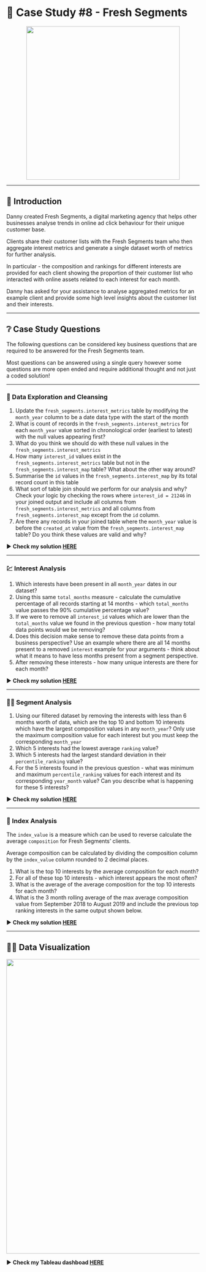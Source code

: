# 🍊 Case Study #8 - Fresh Segments

<p align="center">
<img src="https://github.com/KannaKit/8_Week_SQL_Challenge/assets/106714718/50e11374-422f-4399-bb47-4a2ff25d50d2" align="center" width="400" height="400" >

---
  
## 📑 Introduction
  
Danny created Fresh Segments, a digital marketing agency that helps other businesses analyse trends in online ad click behaviour for their unique customer base.

Clients share their customer lists with the Fresh Segments team who then aggregate interest metrics and generate a single dataset worth of metrics for further analysis.

In particular - the composition and rankings for different interests are provided for each client showing the proportion of their customer list who interacted with online assets related to each interest for each month.

Danny has asked for your assistance to analyse aggregated metrics for an example client and provide some high level insights about the customer list and their interests.
  
  ---
  
## ❔ Case Study Questions
  
The following questions can be considered key business questions that are required to be answered for the Fresh Segments team.

Most questions can be answered using a single query however some questions are more open ended and require additional thought and not just a coded solution!

  ---
  
### 🧼 Data Exploration and Cleansing

  1. Update the `fresh_segments.interest_metrics` table by modifying the `month_year` column to be a date data type with the start of the month
  2. What is count of records in the `fresh_segments.interest_metrics` for each `month_year` value sorted in chronological order (earliest to latest) with the null values appearing first?
  3. What do you think we should do with these null values in the `fresh_segments.interest_metrics`
  4. How many `interest_id` values exist in the `fresh_segments.interest_metrics` table but not in the `fresh_segments.interest_map` table? What about the other way around?
  5. Summarise the `id` values in the `fresh_segments.interest_map` by its total record count in this table
  6. What sort of table join should we perform for our analysis and why? Check your logic by checking the rows where `interest_id = 21246` in your joined output and include all columns from `fresh_segments.interest_metrics` and all columns from `fresh_segments.interest_map` except from the `id` column.
  7. Are there any records in your joined table where the `month_year` value is before the `created_at` value from the `fresh_segments.interest_map` table? Do you think these values are valid and why?

▶️ **Check my solution [HERE](https://github.com/KannaKit/8_Week_SQL_Challenge/blob/main/Case%20Study%20%238%20-%20Fresh%20Segments/Data%20Exploration%20and%20Cleansing.md)** 
  
---
  
### 💹 Interest Analysis
  
  1. Which interests have been present in all `month_year` dates in our dataset?
  2. Using this same `total_months` measure - calculate the cumulative percentage of all records starting at 14 months - which `total_months` value passes the 90% cumulative percentage value?
  3. If we were to remove all `interest_id` values which are lower than the `total_months` value we found in the previous question - how many total data points would we be removing?
  4. Does this decision make sense to remove these data points from a business perspective? Use an example where there are all 14 months present to a removed `interest` example for your arguments - think about what it means to have less months present from a segment perspective.
  5. After removing these interests - how many unique interests are there for each month?
  
▶️ **Check my solution [HERE](https://github.com/KannaKit/8_Week_SQL_Challenge/blob/main/Case%20Study%20%238%20-%20Fresh%20Segments/Interest%20Analysis.md)**   
  
---
  
### 👩‍💻 Segment Analysis

  1. Using our filtered dataset by removing the interests with less than 6 months worth of data, which are the top 10 and bottom 10 interests which have the largest composition values in any `month_year`? Only use the maximum composition value for each interest but you must keep the corresponding `month_year`
  2. Which 5 interests had the lowest average `ranking` value?
  3. Which 5 interests had the largest standard deviation in their `percentile_ranking` value?
  4. For the 5 interests found in the previous question - what was minimum and maximum `percentile_ranking` values for each interest and its corresponding `year_month` value? Can you describe what is happening for these 5 interests?

▶️ **Check my solution [HERE](https://github.com/KannaKit/8_Week_SQL_Challenge/blob/main/Case%20Study%20%238%20-%20Fresh%20Segments/Segment%20Analysis.md)**

---

### 📒 Index Analysis

The `index_value` is a measure which can be used to reverse calculate the average `composition` for Fresh Segments’ clients.

Average composition can be calculated by dividing the composition column by the `index_value` column rounded to 2 decimal places.

1. What is the top 10 interests by the average composition for each month?
2. For all of these top 10 interests - which interest appears the most often?
3. What is the average of the average composition for the top 10 interests for each month?
4. What is the 3 month rolling average of the max average composition value from September 2018 to August 2019 and include the previous top ranking interests in the same output shown below.

▶️ **Check my solution [HERE](https://github.com/KannaKit/8_Week_SQL_Challenge/blob/main/Case%20Study%20%238%20-%20Fresh%20Segments/Index%20Analysis.md)**

---
  
## 👩‍💻 Data Visualization

<p align="center">
<img src="https://github.com/KannaKit/8_Week_SQL_Challenge/assets/106714718/b09eaf36-1f58-46d9-98ae-722694077816" align="center" width="1024" height="768">

▶️ **Check my Tableau dashboad [HERE](https://public.tableau.com/app/profile/kanna2901/viz/freshsegmentsinterestanalysis/Dashboard2?publish=yes)** 
